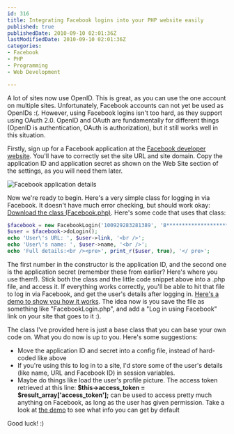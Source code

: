 ```yaml
---
id: 316
title: Integrating Facebook logins into your PHP website easily
published: true
publishedDate: 2010-09-10 02:01:36Z
lastModifiedDate: 2010-09-10 02:01:36Z
categories:
- Facebook
- PHP
- Programming
- Web Development

---
```


A lot of sites now use OpenID. This is great, as you can use the one account on multiple sites. Unfortunately, Facebook accounts can not yet be used as OpenIDs :(. However, using Facebook logins isn't too hard, as they support using OAuth 2.0. OpenID and OAuth are fundamentally for different things (OpenID is authentication, OAuth is authorization), but it still works well in this situation. 

Firstly, sign up for a Facebook application at the [Facebook developer website](http://facebook.com/developer/).  You'll have to correctly set the site URL and site domain. Copy the application ID and application secret as shown on the Web Site section of the settings, as you will need them later. <!--more-->
  

![Facebook application details](http://ss.dan.cx/2010/09/05-16.15.54.png)

Now we're ready to begin. Here's a very simple class for logging in via Facebook. It doesn't have much error checking, but should work okay: [Download the class (Facebook.php)](http://dan.cx/blog/wp-content/uploads/2010/09/facebook.txt). Here's some code that uses that class:  

```php
$facebook = new FacebookLogin('100929283281389', '8*******************************1');
$user = $facebook->doLogin();
echo 'User\'s URL: ', $user->link, '<br />';
echo 'User\'s name: ', $user->name, '<br />';
echo 'Full details:<br /><pre>', print_r($user, true), '</ pre>';
```

The first number in the constructor is the application ID, and the second one is the application secret (remember these from earlier? Here's where you use them!). Stick both the class and the little code snippet above into a .php file, and access it. If everything works correctly, you'll be able to hit that file to log in via Facebook, and get the user's details after logging in. [Here's a demo to show you how it works](http://stuff.dan.cx/facebook/login_test/). The idea now is you save the file as something like "FacebookLogin.php", and add a "Log in using Facebook" link on your site that goes to it :).

The class I've provided here is just a base class that you can base your own code on. What you do now is up to you. Here's some suggestions:

* Move the application ID and secret into a config file, instead of hard-coded like above
* If you're using this to log in to a site, I'd store some of the user's details (like name, URL and Facebook ID) in session variables. 
* Maybe do things like load the user's profile picture. The access token retrieved at this line: **$this->access_token = $result_array['access_token'];** can be used to access pretty much anything on Facebook, as long as the user has given permission. Take a look at [the demo](http://stuff.dan.cx/facebook/login_test/) to see what info you can get by default

Good luck! :)

